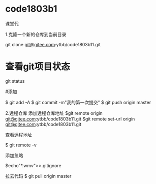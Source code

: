 # code1803b1
课堂代

 1.克隆一个新的仓库到当前目录

  git clone git@gitee.com:ytbb/code1803b11.git

  # 查看git项目状态

  git status

  #添加

  $ git add -A
  $ git commit -m"我的第一次提交"
  $ git push origin master

  2.远程仓库
  添加远程仓库地址
  $git remote origin git@gitee.com:ytbb/code1803b11.git
  $git remote set-url origin git@gitee.com:ytbb/code1803b11.git

  查看远程地址

  $ git remote -v

  添加忽略

  $echo"*.wmv">>.gitignore

  拉去代码
  $ git pull origin master
